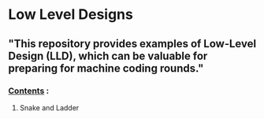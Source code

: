 # Low Level Designs
## "This repository provides examples of Low-Level Design (LLD), which can be valuable for preparing for machine coding rounds."

### <u>Contents</u> :
1. Snake and Ladder
